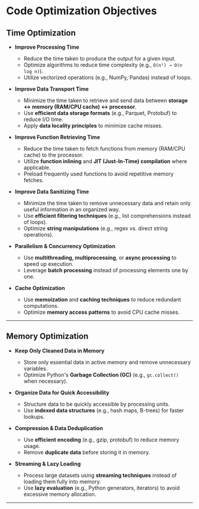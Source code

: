 # **Code Optimization Objectives**

## **Time Optimization**
- **Improve Processing Time**  
  - Reduce the time taken to produce the output for a given input.
  - Optimize algorithms to reduce time complexity (e.g., `O(n²) → O(n log n)`).
  - Utilize vectorized operations (e.g., NumPy, Pandas) instead of loops.

- **Improve Data Transport Time**  
  - Minimize the time taken to retrieve and send data between **storage ↔ memory (RAM/CPU cache) ↔ processor**.
  - Use **efficient data storage formats** (e.g., Parquet, Protobuf) to reduce I/O time.
  - Apply **data locality principles** to minimize cache misses.

- **Improve Function Retrieving Time**  
  - Reduce the time taken to fetch functions from memory (RAM/CPU cache) to the processor.
  - Utilize **function inlining** and **JIT (Just-In-Time) compilation** where applicable.
  - Preload frequently used functions to avoid repetitive memory fetches.

- **Improve Data Sanitizing Time**  
  - Minimize the time taken to remove unnecessary data and retain only useful information in an organized way.
  - Use **efficient filtering techniques** (e.g., list comprehensions instead of loops).
  - Optimize **string manipulations** (e.g., regex vs. direct string operations).

- **Parallelism & Concurrency Optimization**  
  - Use **multithreading, multiprocessing**, or **async processing** to speed up execution.
  - Leverage **batch processing** instead of processing elements one by one.

- **Cache Optimization**  
  - Use **memoization** and **caching techniques** to reduce redundant computations.
  - Optimize **memory access patterns** to avoid CPU cache misses.

---

## **Memory Optimization**
- **Keep Only Cleaned Data in Memory**  
  - Store only essential data in active memory and remove unnecessary variables.
  - Optimize Python's **Garbage Collection (GC)** (e.g., `gc.collect()` when necessary).

- **Organize Data for Quick Accessibility**  
  - Structure data to be quickly accessible by processing units.
  - Use **indexed data structures** (e.g., hash maps, B-trees) for faster lookups.

- **Compression & Data Deduplication**  
  - Use **efficient encoding** (e.g., gzip, protobuf) to reduce memory usage.
  - Remove **duplicate data** before storing it in memory.

- **Streaming & Lazy Loading**  
  - Process large datasets using **streaming techniques** instead of loading them fully into memory.
  - Use **lazy evaluation** (e.g., Python generators, iterators) to avoid excessive memory allocation.

---


